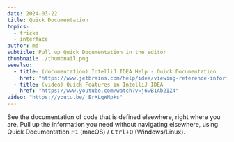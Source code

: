 ```yaml
---
date: 2024-03-22
title: Quick Documentation
topics:
  - tricks
  - interface
author: md
subtitle: Pull up Quick Documentation in the editor
thumbnail: ./thumbnail.png
seealso:
  - title: (documentation) IntelliJ IDEA Help - Quick Documentation
    href: "https://www.jetbrains.com/help/idea/viewing-reference-information.html#inline-quick-documentation"
  - title: (video) Quick Features in IntelliJ IDEA
    href: "https://www.youtube.com/watch?v=j6wB1Ab2IZ4"
video: "https://youtu.be/_ErXLqWNpks"
---
```


See the documentation of code that is defined elsewhere, right where you are. Pull up the information you need without navigating elsewhere, using Quick Documentation <kbd>F1</kbd> (macOS) / <kbd>Ctrl+Q</kbd> (Windows/Linux).
